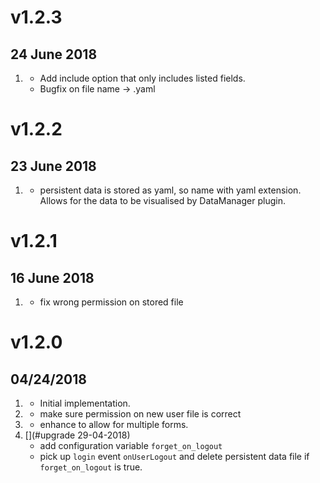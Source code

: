 # v1.2.3
## 24 June 2018
1. [](#enhancement)
    * Add include option that only includes listed fields.
    * Bugfix on file name -> .yaml

# v1.2.2
## 23 June 2018
1. [](#enhancement)
    * persistent data is stored as yaml, so name with yaml extension.
    Allows for the data to be visualised by DataManager plugin.

# v1.2.1
## 16 June 2018
1. [](#bugfix)
    * fix wrong permission on stored file
# v1.2.0
##  04/24/2018

1. [](#new)
    * Initial implementation.
2. [](#update)
    * make sure permission on new user file is correct
3. [](#upgrade)
    * enhance to allow for multiple forms.
4. [](#upgrade 29-04-2018)
    * add configuration variable `forget_on_logout`
    * pick up `login` event `onUserLogout` and delete persistent data file if `forget_on_logout` is true.
